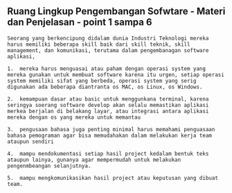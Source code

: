 ## Ruang Lingkup Pengembangan Sofwtare - Materi dan Penjelasan - point 1 sampa 6

    Seorang yang berkencipung didalam dunia Industri Teknologi mereka harus memiliki beberapa skill baik dari skill teknik, skill management, dan komunikasi, terutama dalam pengembanagan software aplikasi,

    1.  mereka harus menguasai atau paham dengan operasi system yang mereka gunakan untuk membuat software karena itu urgen, setiap operasi system memiliki sifat yang berbeda, operasi system yang serig digunakan ada beberapa diantranta os MAC, os Linux, os Windows.

    2.  kemampuan dasar atau basic untuk menggunkana terminal, karena seringya soerang software develop akan selalu memastikan aplikasi merkea berjalan di belakang layar, atau integrasi antara aplikasi mereka dengan os yang mereka untuk memantau

    3.  pengusaan bahasa juga penting minimal harus memahami penguasaan bahasa pemograman agar bisa memudahakan dalam melakukan kerja team ataupun sendiri

    4.  mampu mendokumentasi setiap hasil project kedalam bentuk teks ataupun lainya, gunanya agar mempermudah untuk melakukan pengenmbeangan selanjutnya.

    5.  mampu mengkomunikasikan hasil project atau keputusan yang dibuat team.
